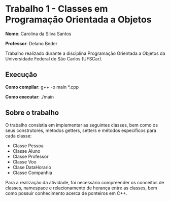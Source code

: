 # Trabalho 1 - Classes em Programação Orientada a Objetos
**Nome**: Carolina da Silva Santos

**Professor**: Delano Beder

Trabalho realizado durante a disciplina Programação Orientada a Objetos da Universidade Federal de São Carlos (UFSCar).
## Execução
**Como compilar**: g++ -o main *.cpp

**Como executar**: ./main
## Sobre o trabalho
O trabalho consistia em implementar as seguintes classes, bem como os seus construtores, métodos getters, setters e métodos específicos para cada classe:
- Classe Pessoa
- Classe Aluno
- Classe Professor
- Classe Voo
- Clase DataHorario
- Classe Companhia

Para a realização da atividade, foi necessário compreender os conceitos de classes, namespace e relacionamento de herança entre as classes, bem como possuir conhecimento acerca de ponteiros em C++.